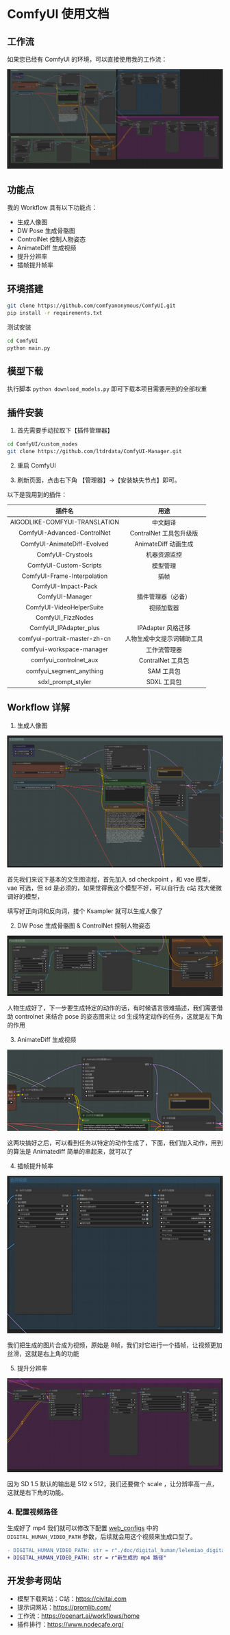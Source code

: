 # ComfyUI 使用文档

## 工作流

如果您已经有 ComfyUI 的环境，可以直接使用我的工作流：

<p align="center">
  <img src="./streamer-sales-lelemiao-workflow-v1.0.png" alt="Demo gif" >
</p>


## 功能点

我的 Workflow 具有以下功能点：

- 生成人像图
- DW Pose 生成骨骼图
- ControlNet 控制人物姿态
- AnimateDiff 生成视频
- 提升分辨率
- 插帧提升帧率

## 环境搭建

```bash
git clone https://github.com/comfyanonymous/ComfyUI.git
pip install -r requirements.txt
```

测试安装

```bash
cd ComfyUI
python main.py
```

## 模型下载

执行脚本 `python download_models.py` 即可下载本项目需要用到的全部权重

## 插件安装

1. 首先需要手动拉取下【插件管理器】

```bash
cd ComfyUI/custom_nodes
git clone https://github.com/ltdrdata/ComfyUI-Manager.git
```

2. 重启 ComfyUI

3. 刷新页面，点击右下角 【管理器】->【安装缺失节点】即可。

以下是我用到的插件：

|            插件名             |            用途            |
| :---------------------------: | :------------------------: |
| AIGODLIKE-COMFYUI-TRANSLATION |          中文翻译          |
|  ComfyUI-Advanced-ControlNet  |  ContralNet 工具包升级版   |
|  ComfyUI-AnimateDiff-Evolved  |    AnimateDiff 动画生成    |
|       ComfyUI-Crystools       |        机器资源监控        |
|    ComfyUI-Custom-Scripts     |          模型管理          |
|  ComfyUI-Frame-Interpolation  |            插帧            |
|      ComfyUI-Impact-Pack      |                            |
|        ComfyUI-Manager        |     插件管理器（必备）     |
|   ComfyUI-VideoHelperSuite    |         视频加载器         |
|       ComfyUI_FizzNodes       |                            |
|    ComfyUI_IPAdapter_plus     |     IPAdapter 风格迁移     |
| comfyui-portrait-master-zh-cn | 人物生成中文提示词辅助工具 |
|   comfyui-workspace-manager   |        工作流管理器        |
|    comfyui_controlnet_aux     |     ContralNet 工具包      |
|   comfyui_segment_anything    |         SAM 工具包         |
|      sdxl_prompt_styler       |        SDXL 工具包         |

## Workflow 详解

1. 生成人像图

<p align="center">
  <img src="./images/comfyui-1.png" alt="workflow" >
</p>

首先我们来说下基本的文生图流程，首先加入 sd checkpoint ，和 vae 模型，vae 可选，但 sd 是必须的，如果觉得我这个模型不好，可以自行去 c站 找大佬微调好的模型，

填写好正向词和反向词，接个 Ksampler 就可以生成人像了

2. DW Pose 生成骨骼图 & ControlNet 控制人物姿态

<p align="center">
  <img src="./images/comfyui-2.png" alt="workflow" >
</p>

人物生成好了，下一步要生成特定的动作的话，有时候语言很难描述，我们需要借助 controlnet 来结合  pose 的姿态图来让 sd 生成特定动作的任务，这就是左下角的作用

3. AnimateDiff 生成视频

<p align="center">
  <img src="./images/comfyui-3.png" alt="workflow" >
</p>

这两块搞好之后，可以看到任务以特定的动作生成了，下面，我们加入动作，用到的算法是 Animatediff 简单的串起来，就可以了

4. 插帧提升帧率

<p align="center">
  <img src="./images/comfyui-4.png" alt="workflow" >
</p>

我们把生成的图片合成为视频，原始是 8帧，我们对它进行一个插帧，让视频更加丝滑，这就是右上角的功能

5. 提升分辨率

<p align="center">
  <img src="./images/comfyui-5.png" alt="workflow" >
</p>

因为 SD 1.5 默认的输出是 512 x 512，我们还要做个 scale ，让分辨率高一点，这就是右下角的功能。

### 4. 配置视频路径

生成好了 mp4 我们就可以修改下配置 [web_configs](../../utils/web_configs.py#L78) 中的 `DIGITAL_HUMAN_VIDEO_PATH` 参数，后续就会用这个视频来生成口型了。

```diff
- DIGITAL_HUMAN_VIDEO_PATH: str = r"./doc/digital_human/lelemiao_digital_human_video.mp4"
+ DIGITAL_HUMAN_VIDEO_PATH: str = r"新生成的 mp4 路径"
```


## 开发参考网站

- 模型下载网站：C站：https://civitai.com
- 提示词网站：https://promlib.com/
- 工作流：https://openart.ai/workflows/home
- 插件排行：https://www.nodecafe.org/
